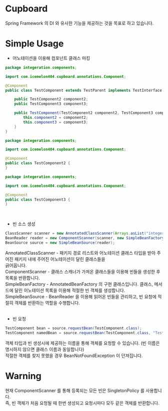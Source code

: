 # Cupboard
Spring Framework 의 DI 와 유사한 기능을 제공하는 것을 목표로 하고 있습니다.  

# Simple Usage

- 어노테이션을 이용해 컴포넌트 클래스 마킹

```java
package integeration.components;

import com.icemelon404.cupboard.annotations.Component;

@Component
public class TestComponent extends TestParent implements TestInterface {

    public TestComponent2 component2;
    public TestComponent3 component3;

    public TestComponent(TestComponent2 component2, TestComponent3 component3) {
        this.component2 = component2;
        this.component3 = component3;
    }
}
```
```java
package integeration.components;

import com.icemelon404.cupboard.annotations.Component;

@Component
public class TestComponent2 {
}
```
```java
package integeration.components;

import com.icemelon404.cupboard.annotations.Component;

@Component
public class TestComponent3 {
}
```
</br>

- 빈 소스 생성
```java
ClassScanner scanner = new AnnotatedClassScanner(Arrays.asList("integeration.components"), Component.class);
BeanReader reader = new ComponentScanner(scanner, new SimpleBeanFactory());
BeanSource source = new SimpleBeanSource(reader);
```

AnnotatedClassScanner - 패키지 경로 리스트와 어노테이션 클래스 타입을 받아 주어진 패키지 내에 주어진 어노테이션이 달린 클래스들을  
                        긁어옵니다.     
ComponentScanner - 클래스 스캐너가 가져온 클래스들을 이용해 빈들을 생성한 후 목록을 반환합니다.     
SimpleBeanFactory - AnnotatedBeanFactory 의 구현 클래스입니다. 클래스, 메서드에 달린 어노테이션 목록을 이용해 적절한 빈 객체를 생성합니다.    
SimpleBeanSource - BeanReader 을 이용해 읽어온 빈들을 관리하고, 빈 요청에 적절히 객체를 반환하는 역할을 수행합니다.
</br></br>
- 빈 요청

```java
TestComponent bean = source.requestBean(TestComponent.class);
TestComponent namedBean = source.requestBean(TestComponent.class, "TestComponent");
```
객체 타입과 빈 생성시에 제공하는 이름을 통해 객체를 요청할 수 있습니다. (빈 이름은 명시하지 않으면 클래스 이름과 동일합니다)  
적절한 객체를 찾지 못했을 경우 BeanNotFoundException 이 던져집니다.

# Warning

현재 ComponentScanner 를 통해 등록되는 모든 빈은 SingletonPolicy 를 사용합니다.  
즉, 빈 객체가 처음 요청될 때 한번 생성되고 요청시마다 모두 같은 객체를 반환합니다.
